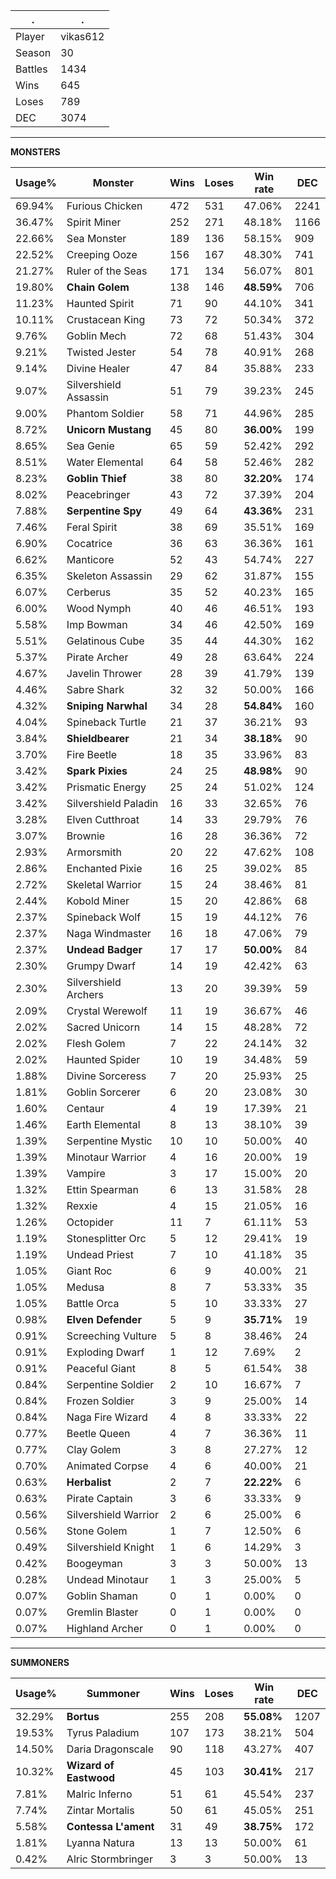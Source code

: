 .|.
|-|-
Player|vikas612
Season|30
Battles|1434
Wins|645
Loses|789
DEC|3074

---
**MONSTERS**

Usage%|Monster|Wins|Loses|Win rate|DEC|
-|-|-|-|-|-|
69.94%|Furious Chicken|472|531|47.06%|2241|
36.47%|Spirit Miner|252|271|48.18%|1166|
22.66%|Sea Monster|189|136|58.15%|909|
22.52%|Creeping Ooze|156|167|48.30%|741|
21.27%|Ruler of the Seas|171|134|56.07%|801|
19.80%|**Chain Golem**|138|146|**48.59%**|706|
11.23%|Haunted Spirit|71|90|44.10%|341|
10.11%|Crustacean King|73|72|50.34%|372|
9.76%|Goblin Mech|72|68|51.43%|304|
9.21%|Twisted Jester|54|78|40.91%|268|
9.14%|Divine Healer|47|84|35.88%|233|
9.07%|Silvershield Assassin|51|79|39.23%|245|
9.00%|Phantom Soldier|58|71|44.96%|285|
8.72%|**Unicorn Mustang**|45|80|**36.00%**|199|
8.65%|Sea Genie|65|59|52.42%|292|
8.51%|Water Elemental|64|58|52.46%|282|
8.23%|**Goblin Thief**|38|80|**32.20%**|174|
8.02%|Peacebringer|43|72|37.39%|204|
7.88%|**Serpentine Spy**|49|64|**43.36%**|231|
7.46%|Feral Spirit|38|69|35.51%|169|
6.90%|Cocatrice|36|63|36.36%|161|
6.62%|Manticore|52|43|54.74%|227|
6.35%|Skeleton Assassin|29|62|31.87%|155|
6.07%|Cerberus|35|52|40.23%|165|
6.00%|Wood Nymph|40|46|46.51%|193|
5.58%|Imp Bowman|34|46|42.50%|169|
5.51%|Gelatinous Cube|35|44|44.30%|162|
5.37%|Pirate Archer|49|28|63.64%|224|
4.67%|Javelin Thrower|28|39|41.79%|139|
4.46%|Sabre Shark|32|32|50.00%|166|
4.32%|**Sniping Narwhal**|34|28|**54.84%**|160|
4.04%|Spineback Turtle|21|37|36.21%|93|
3.84%|**Shieldbearer**|21|34|**38.18%**|90|
3.70%|Fire Beetle|18|35|33.96%|83|
3.42%|**Spark Pixies**|24|25|**48.98%**|90|
3.42%|Prismatic Energy|25|24|51.02%|124|
3.42%|Silvershield Paladin|16|33|32.65%|76|
3.28%|Elven Cutthroat|14|33|29.79%|76|
3.07%|Brownie|16|28|36.36%|72|
2.93%|Armorsmith|20|22|47.62%|108|
2.86%|Enchanted Pixie|16|25|39.02%|85|
2.72%|Skeletal Warrior|15|24|38.46%|81|
2.44%|Kobold Miner|15|20|42.86%|68|
2.37%|Spineback Wolf|15|19|44.12%|76|
2.37%|Naga Windmaster|16|18|47.06%|79|
2.37%|**Undead Badger**|17|17|**50.00%**|84|
2.30%|Grumpy Dwarf|14|19|42.42%|63|
2.30%|Silvershield Archers|13|20|39.39%|59|
2.09%|Crystal Werewolf|11|19|36.67%|46|
2.02%|Sacred Unicorn|14|15|48.28%|72|
2.02%|Flesh Golem|7|22|24.14%|32|
2.02%|Haunted Spider|10|19|34.48%|59|
1.88%|Divine Sorceress|7|20|25.93%|25|
1.81%|Goblin Sorcerer|6|20|23.08%|30|
1.60%|Centaur|4|19|17.39%|21|
1.46%|Earth Elemental|8|13|38.10%|39|
1.39%|Serpentine Mystic|10|10|50.00%|40|
1.39%|Minotaur Warrior|4|16|20.00%|19|
1.39%|Vampire|3|17|15.00%|20|
1.32%|Ettin Spearman|6|13|31.58%|28|
1.32%|Rexxie|4|15|21.05%|16|
1.26%|Octopider|11|7|61.11%|53|
1.19%|Stonesplitter Orc|5|12|29.41%|19|
1.19%|Undead Priest|7|10|41.18%|35|
1.05%|Giant Roc|6|9|40.00%|21|
1.05%|Medusa|8|7|53.33%|35|
1.05%|Battle Orca|5|10|33.33%|27|
0.98%|**Elven Defender**|5|9|**35.71%**|19|
0.91%|Screeching Vulture|5|8|38.46%|24|
0.91%|Exploding Dwarf|1|12|7.69%|2|
0.91%|Peaceful Giant|8|5|61.54%|38|
0.84%|Serpentine Soldier|2|10|16.67%|7|
0.84%|Frozen Soldier|3|9|25.00%|14|
0.84%|Naga Fire Wizard|4|8|33.33%|22|
0.77%|Beetle Queen|4|7|36.36%|11|
0.77%|Clay Golem|3|8|27.27%|12|
0.70%|Animated Corpse|4|6|40.00%|21|
0.63%|**Herbalist**|2|7|**22.22%**|6|
0.63%|Pirate Captain|3|6|33.33%|9|
0.56%|Silvershield Warrior|2|6|25.00%|6|
0.56%|Stone Golem|1|7|12.50%|6|
0.49%|Silvershield Knight|1|6|14.29%|3|
0.42%|Boogeyman|3|3|50.00%|13|
0.28%|Undead Minotaur|1|3|25.00%|5|
0.07%|Goblin Shaman|0|1|0.00%|0|
0.07%|Gremlin Blaster|0|1|0.00%|0|
0.07%|Highland Archer|0|1|0.00%|0|

---
**SUMMONERS**

Usage%|Summoner|Wins|Loses|Win rate|DEC|
-|-|-|-|-|-|
32.29%|**Bortus**|255|208|**55.08%**|1207|
19.53%|Tyrus Paladium|107|173|38.21%|504|
14.50%|Daria Dragonscale|90|118|43.27%|407|
10.32%|**Wizard of Eastwood**|45|103|**30.41%**|217|
7.81%|Malric Inferno|51|61|45.54%|237|
7.74%|Zintar Mortalis|50|61|45.05%|251|
5.58%|**Contessa L'ament**|31|49|**38.75%**|172|
1.81%|Lyanna Natura|13|13|50.00%|61|
0.42%|Alric Stormbringer|3|3|50.00%|13|
